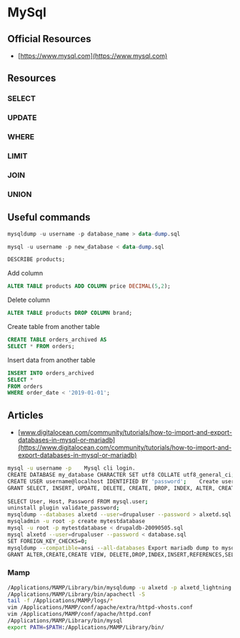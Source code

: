 # MySql

## Official Resources
- [https://www.mysql.com](https://www.mysql.com)

## Resources
### SELECT
### UPDATE
### WHERE
### LIMIT
### JOIN
### UNION

## Useful commands

```sql
mysqldump -u username -p database_name > data-dump.sql
```

```sql
mysql -u username -p new_database < data-dump.sql
```

```sql
DESCRIBE products;
```

Add column
```sql
ALTER TABLE products ADD COLUMN price DECIMAL(5,2);
```

Delete column
```sql
ALTER TABLE products DROP COLUMN brand;
```

Create table from another table
```sql
CREATE TABLE orders_archived AS 
SELECT * FROM orders;
```

Insert data from another table
```sql
INSERT INTO orders_archived
SELECT *
FROM orders
WHERE order_date < '2019-01-01';
```
## Articles
- [www.digitalocean.com/community/tutorials/how-to-import-and-export-databases-in-mysql-or-mariadb](https://www.digitalocean.com/community/tutorials/how-to-import-and-export-databases-in-mysql-or-mariadb)


```bash
mysql -u username -p	Mysql cli login.	
CREATE DATABASE my_database CHARACTER SET utf8 COLLATE utf8_general_ci;	Create database.	
CREATE USER username@localhost IDENTIFIED BY 'password';	Create user.	
GRANT SELECT, INSERT, UPDATE, DELETE, CREATE, DROP, INDEX, ALTER, CREATE TEMPORARY TABLES ON databasename.* TO 'username'@'localhost' IDENTIFIED BY 'password';		
		
SELECT User, Host, Password FROM mysql.user;		
uninstall plugin validate_password;		
mysqldump --databases alxetd --user=drupaluser --password > alxetd.sql		
mysqladmin -u root -p create mytestdatabase		
mysql -u root -p mytestdatabase < drupaldb-20090505.sql		
mysql alxetd --user=drupaluser --password < database.sql		
SET FOREIGN_KEY_CHECKS=0;		
mysqldump --compatible=ansi --all-databases	Export mariadb dump to mysql	mariadb, dump, export, import
GRANT ALTER,CREATE,CREATE VIEW, DELETE,DROP,INDEX,INSERT,REFERENCES,SELECT,SHOW VIEW,TRIGGER,UPDATE,ALTER ROUTINE,CREATE ROUTINE,EXECUTE,CREATE TEMPORARY TABLES,LOCK TABLES ON drupal8_nema.* to drupal8_nema@localhost;		
```


### Mamp
```bash
/Applications/MAMP/Library/bin/mysqldump -u alxetd -p alxetd_lightning > ./backup/database.sql	Export database	export
/Applications/MAMP/Library/bin/apachectl -S
tail -f /Applications/MAMP/logs/*
vim /Applications/MAMP/conf/apache/extra/httpd-vhosts.conf
vim /Applications/MAMP/conf/apache/httpd.conf
/Applications/MAMP/Library/bin/mysql
export PATH=$PATH:/Applications/MAMP/Library/bin/
```
